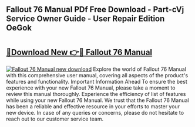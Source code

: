 ## Fallout 76 Manual PDf Free Download - Part-cVj Service Owner Guide - User Repair Edition OeGok

# <h2><a href="http://cf21785.oget.top/?id=Fallout+76+Manual">🔗Download New 👉🔴 Fallout 76 Manual</a></h2>

[![Fallout 76 Manual new download](https://i.imgur.com/5g1atiW.png)](http://cf21785.oget.top/?id=Fallout+76+Manual)
Explore the world of Fallout 76 Manual with this comprehensive user manual, covering all aspects of the product's features and functionality. Important Information Ahead To ensure the best experience with your new Fallout 76 Manual, please take a moment to review this manual thoroughly. Experience the efficiency of list of features while using your new Fallout 76 Manual. We trust that the Fallout 76 Manual has been a reliable and effective resource in your efforts to master your new device. In case of any queries or concerns, please do not hesitate to reach out to our customer service team.
